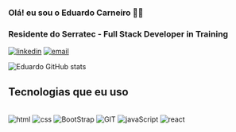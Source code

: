 ### Olá! eu sou o Eduardo Carneiro 👋🏼

### Residente do Serratec - Full Stack Developer in Training

[![linkedin](https://img.shields.io/badge/LinkedIn-0077B5?style=for-the-badge&logo=linkedin&logoColor=white)](https://www.linkedin.com/in/eduardo-carneiro-8b0788277?utm_source=share&utm_campaign=share_via&utm_content=profile&utm_medium=android_app)
[![email](https://img.shields.io/badge/Gmail-D14836?style=for-the-badge&logo=gmail&logoColor=white)](eduardo1990350@gmail.com)

![Eduardo GitHub stats](https://github-readme-stats.vercel.app/api?username=eduardocs90&show_icons=true&theme=radical)





## Tecnologias que eu uso

<div style= "display: inline_block"><br/>
<img alt="html" src="https://img.shields.io/badge/HTML-239120?style=for-the-badge&logo=html5&logoColor=white">
   <img alt="css" src="https://img.shields.io/badge/CSS-239120?&style=for-the-badge&logo=css3&logoColor=white"> 
   <img alt="BootStrap" src="https://img.shields.io/badge/Bootstrap-563D7C?style=for-the-badge&logo=bootstrap&logoColor=white">
   <img alt="GIT" src="https://img.shields.io/badge/GIT-E44C30?style=for-the-badge&logo=git&logoColor=white">
  <img alt="javaScript" src="https://img.shields.io/badge/JavaScript-F7DF1E?style=for-the-badge&logo=javascript&logoColor=black">
  <img alt="react" src="https://img.shields.io/badge/React-20232A?style=for-the-badge&logo=react&logoColor=61DAFB">
</div>

